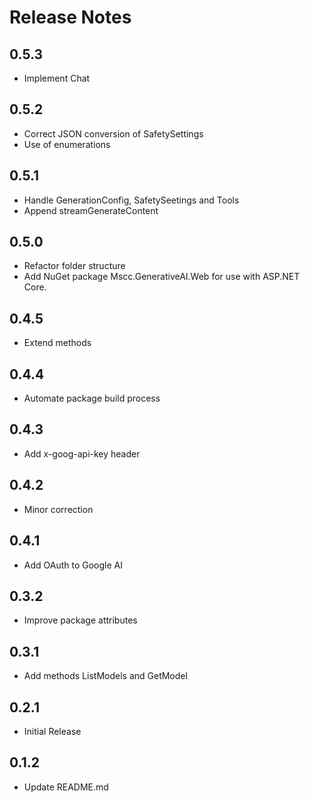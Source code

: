 # Release Notes

## 0.5.3

- Implement Chat

## 0.5.2

- Correct JSON conversion of SafetySettings
- Use of enumerations

## 0.5.1

- Handle GenerationConfig, SafetySeetings and Tools
- Append streamGenerateContent

## 0.5.0

- Refactor folder structure
- Add NuGet package Mscc.GenerativeAI.Web for use with ASP.NET Core.

## 0.4.5

- Extend methods

## 0.4.4

- Automate package build process

## 0.4.3

- Add x-goog-api-key header

## 0.4.2

- Minor correction

## 0.4.1

- Add OAuth to Google AI

## 0.3.2

- Improve package attributes

## 0.3.1

- Add methods ListModels and GetModel

## 0.2.1

- Initial Release

## 0.1.2

- Update README.md
